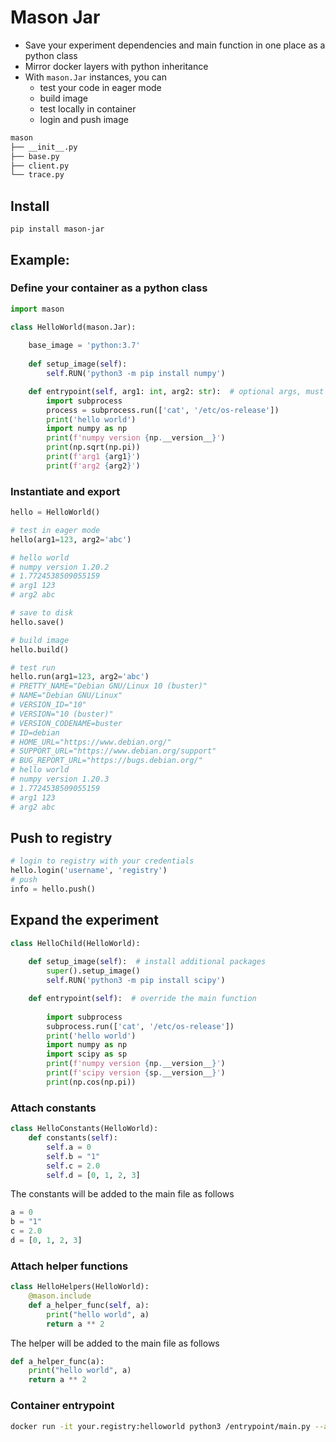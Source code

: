 # Mason Jar

* Save your experiment dependencies and main function in one place as a python class
* Mirror docker layers with python inheritance
* With `mason.Jar` instances, you can 
  * test your code in eager mode
  * build image
  * test locally in container
  * login and push image

```bash
mason
├── __init__.py
├── base.py                                                                                                       
├── client.py                                                                                                     
└── trace.py 
```

## Install

`pip install mason-jar`

## Example:

### Define your container as a python class

```python
import mason

class HelloWorld(mason.Jar):
    
    base_image = 'python:3.7'
    
    def setup_image(self):
        self.RUN('python3 -m pip install numpy')

    def entrypoint(self, arg1: int, arg2: str):  # optional args, must be typed 
        import subprocess
        process = subprocess.run(['cat', '/etc/os-release'])
        print('hello world')
        import numpy as np
        print(f'numpy version {np.__version__}')
        print(np.sqrt(np.pi))
        print(f'arg1 {arg1}')
        print(f'arg2 {arg2}')
```

### Instantiate and export

```python
hello = HelloWorld()

# test in eager mode
hello(arg1=123, arg2='abc')

# hello world
# numpy version 1.20.2
# 1.7724538509055159
# arg1 123
# arg2 abc

# save to disk
hello.save()

# build image
hello.build()

# test run
hello.run(arg1=123, arg2='abc')
# PRETTY_NAME="Debian GNU/Linux 10 (buster)"
# NAME="Debian GNU/Linux"
# VERSION_ID="10"
# VERSION="10 (buster)"
# VERSION_CODENAME=buster
# ID=debian
# HOME_URL="https://www.debian.org/"
# SUPPORT_URL="https://www.debian.org/support"
# BUG_REPORT_URL="https://bugs.debian.org/"
# hello world
# numpy version 1.20.3
# 1.7724538509055159
# arg1 123
# arg2 abc
```

## Push to registry

```python
# login to registry with your credentials
hello.login('username', 'registry')
# push
info = hello.push()
```

## Expand the experiment

```python
class HelloChild(HelloWorld):
    
    def setup_image(self):  # install additional packages
        super().setup_image()
        self.RUN('python3 -m pip install scipy')

    def entrypoint(self):  # override the main function
        
        import subprocess
        subprocess.run(['cat', '/etc/os-release'])
        print('hello world')
        import numpy as np
        import scipy as sp
        print(f'numpy version {np.__version__}')
        print(f'scipy version {sp.__version__}')
        print(np.cos(np.pi))
```

### Attach constants

```python
class HelloConstants(HelloWorld):
    def constants(self):
        self.a = 0
        self.b = "1"
        self.c = 2.0
        self.d = [0, 1, 2, 3]
```

The constants will be added to the main file as follows

```python
a = 0
b = "1"
c = 2.0
d = [0, 1, 2, 3]
```

### Attach helper functions

```python
class HelloHelpers(HelloWorld):
    @mason.include
    def a_helper_func(self, a):
        print("hello world", a)
        return a ** 2
```

The helper will be added to the main file as follows

```python
def a_helper_func(a):
    print("hello world", a)
    return a ** 2
```

### Container entrypoint

```bash
docker run -it your.registry:helloworld python3 /entrypoint/main.py --arg1 1 --arg2 2 ...
```
